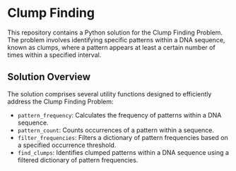 # Clump Finding

This repository contains a Python solution for the Clump Finding Problem. The problem involves identifying specific patterns within a DNA sequence, known as clumps, where a pattern appears at least a certain number of times within a specified interval.

## Solution Overview

The solution comprises several utility functions designed to efficiently address the Clump Finding Problem:

- `pattern_frequency`: Calculates the frequency of patterns within a DNA sequence.
- `pattern_count`: Counts occurrences of a pattern within a sequence.
- `filter_frequencies`: Filters a dictionary of pattern frequencies based on a specified occurrence threshold.
- `find_clumps`: Identifies clumped patterns within a DNA sequence using a filtered dictionary of pattern frequencies.

